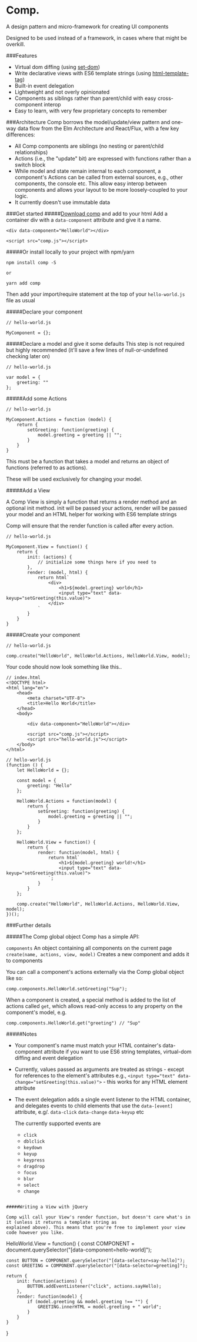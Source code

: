 Comp.
=====

A design pattern and micro-framework for creating UI components

Designed to be used instead of a framework, in cases where that might be overkill.

###Features
- Virtual dom diffing (using [set-dom](https://www.npmjs.com/package/set-dom))
- Write declarative views with ES6 template strings (using [html-template-tag](https://www.npmjs.com/package/html-template-tag))
- Built-in event delegation
- Lightweight and not overly opinionated
- Components as siblings rather than parent/child with easy cross-component interop
- Easy to learn, with very few proprietary concepts to remember

###Architecture
Comp borrows the model/update/view pattern and one-way data flow from the Elm Architecture and React/Flux,
with a few key differences:

- All Comp components are siblings (no nesting or parent/child relationships)
- Actions (i.e., the "update" bit) are expressed with functions rather than a switch block
- While model and state remain internal to each component, a component's Actions can be called
  from external sources, e.g., other components, the console etc. This allow easy interop
  between components and allows your layout to be more loosely-coupled to your logic.
- It currently doesn't use immutable data


###Get started
#####[Download comp](https://github.com/brendan-jefferis/comp/blob/master/comp.js) and add to your html
Add a container div with a `data-component` attribute and give it a name.

```
<div data-component="HelloWorld"></div>

<script src="comp.js"></script>
```

#####Or install locally to your project with npm/yarn

```
npm install comp -S

or

yarn add comp
```

Then add your import/require statement at the top of your `hello-world.js` file as usual


#####Declare your component

```
// hello-world.js

MyComponent = {};
```

#####Declare a model and give it some defaults
This step is not required but highly recommended (it'll save a few lines of null-or-undefined checking later on)

```
// hello-world.js

var model = {
    greeting: ""
};
```

#####Add some Actions

```
// hello-world.js

MyComponent.Actions = function (model) {
	return {
		setGreeting: function(greeting) {
			model.greeting = greeting || "";
		}
	}
}
```

This must be a function that takes a model and returns an object of functions (referred to as actions).

These will be used exclusively for changing your model.

#####Add a View

A Comp View is simply a function that returns a render method and an optional init method. init will be passed your
actions, render will be passed your model and an HTML helper for working with ES6 template strings

Comp will ensure that the render function is called after every action.

```
// hello-world.js

MyComponent.View = function() {
    return {
        init: (actions) {
            // initialize some things here if you need to
        },
        render: (model, html) {
            return html`
                <div>
                    <h1>${model.greeting} world</h1>
                    <input type="text" data-keyup="setGreeting(this.value)">
                </div>
            `
        }
    }
}
```

#####Create your component

```
// hello-world.js

comp.create("HelloWorld", HelloWorld.Actions, HelloWorld.View, model);
```

Your code should now look something like this..

```
// index.html
<!DOCTYPE html>
<html lang="en">
    <head>
        <meta charset="UTF-8">
        <title>Hello World</title>
    </head>
    <body>

        <div data-component="HelloWorld"></div>

        <script src="comp.js"></script>
        <script src="hello-world.js"></script>
    </body>
</html>
```

```
// hello-world.js
(function () {
    let HelloWorld = {};

    const model = {
        greeting: "Hello"
    };

    HelloWorld.Actions = function(model) {
        return {
            setGreeting: function(greeting) {
                model.greeting = greeting || "";
            }
        }
    };

    HelloWorld.View = function() {
        return {
            render: function(model, html) {
                return html`
                    <h1>${model.greeting} world!</h1>
                    <input type="text" data-keyup="setGreeting(this.value)">
                `;
            }
        }
    };

    comp.create("HelloWorld", HelloWorld.Actions, HelloWorld.View, model);
})();
```

###Further details

#####The Comp global object
Comp has a simple API:

`components`    An object containing all components on the current page
`create(name, actions, view, model)` Creates a new component and adds it to components

You can call a component's actions externally via the Comp global object like so:

```
comp.components.HelloWorld.setGreeting("Sup");
```

When a component is created, a special method is added to the list of actions called `get`, which allows read-only
access to any property on the component's model, e.g.

```
comp.components.HelloWorld.get("greeting") // "Sup"
```

#####Notes
- Your component's name must match your HTML container's data-component attribute if you want to use ES6 string
  templates, virtual-dom diffing and event delegation
- Currently, values passed as arguments are treated as strings - except for references to the element's attributes
  e.g., `<input type="text" data-change="setGreeting(this.value)">` - this works for any HTML element attribute
- The event delegation adds a single event listener to the HTML container, and delegates events to child elements
  that use the `data-[event]` attribute, e.g/. `data-click` `data-change` `data-keyup` etc

  The currently supported events are
    - `click`
    - `dblclick`
    - `keydown`
    - `keyup`
    - `keypress`
    - `dragdrop`
    - `focus`
    - `blur`
    - `select`
    - `change`

```

#####Writing a View with jQuery

Comp will call your View's render function, but doesn't care what's in it (unless it returns a template string as
explained above). This means that you're free to implement your view code however you like.

```
HelloWorld.View = function() {
	const COMPONENT = document.querySelector("[data-component=hello-world]");

	const BUTTON = COMPONENT.querySelector("[data-selector=say-hello]");
	const GREETING = COMPONENT.querySelector("[data-selector=greeting]");

	return {
		init: function(actions) {
			BUTTON.addEventListener("click", actions.sayHello);
		},
		render: function(model) {
			if (model.greeting && model.greeting !== "") {
				GREETING.innerHTML = model.greeting + " world";
			}
		}
	}
}
```

